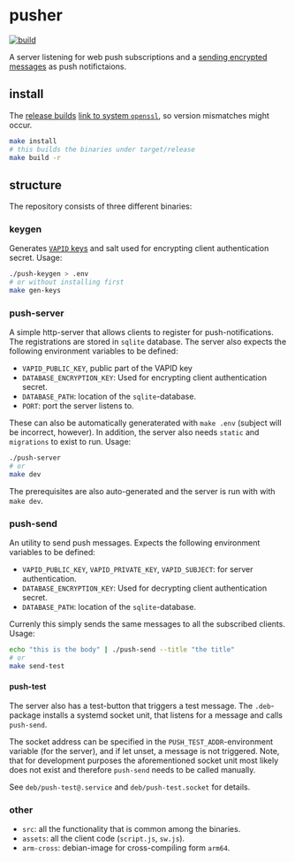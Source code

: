 # pusher

[![build](https://github.com/paasim/pusher/workflows/build/badge.svg)](https://github.com/paasim/pusher/actions)

A server listening for web push subscriptions and a [sending encrypted messages](https://datatracker.ietf.org/doc/html/rfc8291) as push notifictaions.

## install

The [release builds](https://github.com/paasim/pusher/releases) [link to system `openssl`](https://docs.rs/openssl/latest/openssl/), so version mismatches might occur.

```bash
make install
# this builds the binaries under target/release
make build -r
```

## structure

The repository consists of three different binaries:

### keygen

Generates [`VAPID` keys](https://datatracker.ietf.org/doc/html/rfc8292) and salt used for encrypting client authentication secret. Usage:

```bash
./push-keygen > .env
# or without installing first
make gen-keys
```

### push-server

A simple http-server that allows clients to register for push-notifications. The registrations are stored in `sqlite` database. The server also expects the following environment variables to be defined:
* `VAPID_PUBLIC_KEY`, public part of the VAPID key
* `DATABASE_ENCRYPTION_KEY`: Used for encrypting client authentication secret.
* `DATABASE_PATH`: location of the `sqlite`-database.
* `PORT`: port the server listens to.

These can also be automatically generaterated with `make .env` (subject will be incorrect, however). In addition, the server also needs `static` and `migrations` to exist to run. Usage:

```bash
./push-server
# or
make dev
```

The prerequisites are also auto-generated and the server is run with with `make dev`.

### push-send

An utility to send push messages. Expects the following environment variables to be defined:
* `VAPID_PUBLIC_KEY`, `VAPID_PRIVATE_KEY`, `VAPID_SUBJECT`: for server authentication.
* `DATABASE_ENCRYPTION_KEY`: Used for decrypting client authentication secret.
* `DATABASE_PATH`: location of the `sqlite`-database.

Currenly this simply sends the same messages to all the subscribed clients. Usage:

```bash
echo "this is the body" | ./push-send --title "the title"
# or
make send-test
```

#### push-test

The server also has a test-button that triggers a test message. The `.deb`-package installs a systemd socket unit, that listens for a message and calls `push-send`.

The socket address can be specified in the `PUSH_TEST_ADDR`-environment variable (for the server), and if let unset, a message is not triggered. Note, that for development purposes the aforementioned socket unit most likely does not exist and therefore `push-send` needs to be called manually.

See `deb/push-test@.service` and `deb/push-test.socket` for details.


### other

* `src`: all the functionality that is common among the binaries.
* `assets`: all the client code (`script.js`, `sw.js`).
* `arm-cross`: debian-image for cross-compiling form `arm64`.
